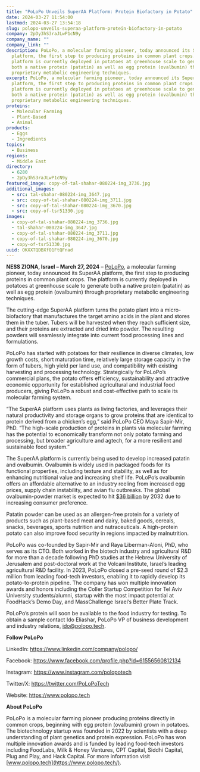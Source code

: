 ```yaml
---
title: "PoLoPo Unveils SuperAA Platform: Protein Biofactory in Potato"
date: 2024-03-27 11:54:00
lastmod: 2024-03-27 13:54:18
slug: polopo-unveils-superaa-platform-protein-biofactory-in-potato
company: 2pDy3hS3raJLwP1cN9y
company_name: ""
company_link: ""
description: PoLoPo, a molecular farming pioneer, today announced its SuperAA
  platform, the first step to producing proteins in common plant crops. The
  platform is currently deployed in potatoes at greenhouse scale to generate
  both a native protein (patatin) as well as egg protein (ovalbumin) through
  proprietary metabolic engineering techniques.
excerpt: PoLoPo, a molecular farming pioneer, today announced its SuperAA
  platform, the first step to producing proteins in common plant crops. The
  platform is currently deployed in potatoes at greenhouse scale to generate
  both a native protein (patatin) as well as egg protein (ovalbumin) through
  proprietary metabolic engineering techniques.
proteins:
  - Molecular Farming
  - Plant-Based
  - Animal
products:
  - Eggs
  - Ingredients
topics:
  - Business
regions:
  - Middle East
directory:
  - 6280
  - 2pDy3hS3raJLwP1cN9y
featured_image: copy-of-tal-shahar-080224-img_3736.jpg
additional_images:
  - src: tal-shahar-080224-img_3647.jpg
  - src: copy-of-tal-shahar-080224-img_3711.jpg
  - src: copy-of-tal-shahar-080224-img_3670.jpg
  - src: copy-of-tsr51330.jpg
images:
  - copy-of-tal-shahar-080224-img_3736.jpg
  - tal-shahar-080224-img_3647.jpg
  - copy-of-tal-shahar-080224-img_3711.jpg
  - copy-of-tal-shahar-080224-img_3670.jpg
  - copy-of-tsr51330.jpg
uuid: OKXXTQDBXfO1FtQFnad
---
```

**NESS ZIONA, Israel – March 27, 2024** – [PoLoPo](https://www.polopo.tech/), a molecular farming pioneer, today announced its SuperAA platform, the first step to producing proteins in common plant crops. The platform is currently deployed in potatoes at greenhouse scale to generate both a native protein (patatin) as well as egg protein (ovalbumin) through proprietary metabolic engineering techniques.

The cutting-edge SuperAA platform turns the potato plant into a micro-biofactory that manufactures the target amino acids in the plant and stores them in the tuber. Tubers will be harvested when they reach sufficient size, and their proteins are extracted and dried into powder. The resulting powders will seamlessly integrate into current food processing lines and formulations.

PoLoPo has started with potatoes for their resilience in diverse climates, low growth costs, short maturation time, relatively large storage capacity in the form of tubers, high yield per land use, and compatibility with existing harvesting and processing technology. Strategically for PoLoPo’s commercial plans, the potato offers efficiency, sustainability and attractive economic opportunity for established agricultural and industrial food producers, giving PoLoPo a robust and cost-effective path to scale its molecular farming system.

“The SuperAA platform uses plants as living factories, and leverages their natural productivity and storage organs to grow proteins that are identical to protein derived from a chicken’s egg,” said PoLoPo CEO Maya Sapir-Mir, PhD. “The high-scale production of proteins in plants via molecular farming has the potential to economically transform not only potato farming and processing, but broader agriculture and agtech, for a more resilient and sustainable food system.”

The SuperAA platform is currently being used to develop increased patatin and ovalbumin. Ovalbumin is widely used in packaged foods for its functional properties, including texture and stability, as well as for enhancing nutritional value and increasing shelf life. PoLoPo’s ovalbumin offers an affordable alternative to an industry reeling from increased egg prices, supply chain instability, and avian flu outbreaks. The global ovalbumin-powder market is expected to hit [$36 billion](https://www.futuremarketinsights.com/reports/ovalbumin-powder-market) by 2032 due to increasing consumer preference.

Patatin powder can be used as an allergen-free protein for a variety of products such as plant-based meat and dairy, baked goods, cereals, snacks, beverages, sports nutrition and nutraceuticals. A high-protein potato can also improve food security in regions impacted by malnutrition.

PoLoPo was co-founded by Sapir-Mir and Raya Liberman-Aloni, PhD, who serves as its CTO. Both worked in the biotech industry and agricultural R&D for more than a decade following PhD studies at the Hebrew University of Jerusalem and post-doctoral work at the Volcani Institute, Israel’s leading agricultural R&D facility. In 2023, PoLoPo closed a pre-seed round of $2.3 million from leading food-tech investors, enabling it to rapidly develop its potato-to-protein pipeline. The company has won multiple innovation awards and honors including the Coller Startup Competition for Tel Aviv University students/alumni, startup with the most impact potential at FoodHack’s Demo Day, and MassChallenge Israel’s Better Plate Track.

PoLoPo’s protein will soon be available to the food industry for testing. To obtain a sample contact Ido Eliashar, PoLoPo VP of business development and industry relations, ido@polopo.tech.

**Follow PoLoPo**

LinkedIn: <https://www.linkedin.com/company/polopo/> 

Facebook: <https://www.facebook.com/profile.php?id=61556560812134> 

Instagram: <https://www.instagram.com/polopotech> 

Twitter/X: <https://twitter.com/PoLoPoTech>

Website: <https://www.polopo.tech> 

**About PoLoPo**

PoLoPo is a molecular farming pioneer producing proteins directly in common crops, beginning with egg protein (ovalbumin) grown in potatoes. The biotechnology startup was founded in 2022 by scientists with a deep understanding of plant genetics and protein expression. PoLoPo has won multiple innovation awards and is funded by leading food-tech investors including FoodLabs, Milk & Honey Ventures, CPT Capital, Siddhi Capital, Plug and Play, and Hack Capital. For more information visit [www.polopo.tech](https://www.polopo.tech/).

